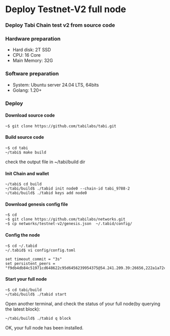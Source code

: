 # Deploy Testnet-V2 full node

### Deploy Tabi Chain test v2 from source code

### Hardware preparation

* Hard disk: 2T SSD
* CPU: 16 Core
* Main Memory: 32G

### Software preparation

* System: Ubuntu server 24.04 LTS, 64bits
* Golang: 1.20+

### Deploy

#### Download source code

```shell
~$ git clone https://github.com/tabilabs/tabi.git
```

#### Build source code

```shell
~$ cd tabi
~/tabi$ make build
```

check the output file in \~/tabi/build dir

#### Init Chain and wallet

```shell
~/tabi$ cd build
~/tabi/build$ ./tabid init node0 --chain-id tabi_9788-2
~/tabi/build$ ./tabid keys add node0
```

#### Download genesis config file

```shell
~$ cd 
~$ git clone https://github.com/tabilabs/networks.git
~$ cp networks/testnet-v2/genesis.json  ~/.tabid/config/
```

#### Config the node

```shell
~$ cd ~/.tabid
~/.tabid$ vi config/config.toml

set timeout_commit = "3s"
set persistent_peers = "f9db4db84c51971cd648622c95d6456239954375@54.241.209.39:26656,222a1a72cbeab675379c017ced64f2e27f156725@54.241.130.156:26656,13e5b935798f612f9d64dde263376dedc81bb64a@13.57.216.236:26656,b39f1c0bb689516020653b4937fcc42d6e4d39b6@3.101.61.50:26656"
```

#### Start your full node

```shell
~$ cd tabi/build
~/tabi/build$ ./tabid start
```

Open another terminal, and check the status of your full node(by querying the latest block):

```shell
~/tabi/build$ ./tabid q block
```

OK, your full node has been installed.

